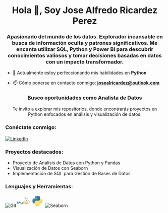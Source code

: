 <h1 align="center">Hola 👋, Soy Jose Alfredo Ricardez Perez</h1>
<h3 align="center">Apasionado del mundo de los datos. Explorador incansable en busca de información oculta y patrones significativos. Me encanta utilizar SQL, Python y Power BI para descubrir conocimientos valiosos y tomar decisiones basadas en datos con un impacto transformador.</h3>

- 🌱 Actualmente estoy perfeccionando mis habilidades en **Python**

- 📫 Cómo ponerse en contacto conmigo: **josealricardez@outlook.com**

<h3 align="center">Busco oportunidades como Analista de Datos</h3>
<p align="center">Te invito a explorar mis repositorios, donde encontrarás proyectos en Python enfocados en análisis y visualización de datos.</p>

<h3 align="left">Conéctate conmigo:</h3>
<p align="left">
  <a href="https://linkedin.com/in/josealricardez/" target="_blank"><img align="center" src="https://raw.githubusercontent.com/rahuldkjain/github-profile-readme-generator/master/src/images/icons/Social/linked-in-alt.svg" alt="LinkedIn" height="30" width="40" /></a>
</p>

<h3 align="left">Proyectos destacados:</h3>
<ul>
  <li>Proyecto de Análisis de Datos con Python y Pandas</li>
  <li>Visualización de Datos con Seaborn</li>
  <li>Implementación de SQL para Gestión de Bases de Datos</li>
</ul>

<h3 align="left">Lenguajes y Herramientas:</h3>
<p align="left">
  <img src="https://www.vectorlogo.zone/logos/git-scm/git-scm-icon.svg" alt="Git" width="40" height="40"/>
  <img src="https://raw.githubusercontent.com/devicons/devicon/master/icons/mysql/mysql-original-wordmark.svg" alt="MySQL" width="40" height="40"/>
  <img src="https://raw.githubusercontent.com/devicons/devicon/master/icons/python/python-original.svg" alt="Python" width="40" height="40"/>
  <img src="https://seaborn.pydata.org/_images/logo-mark-lightbg.svg" alt="Seaborn" width="40" height="40"/>
</p>
